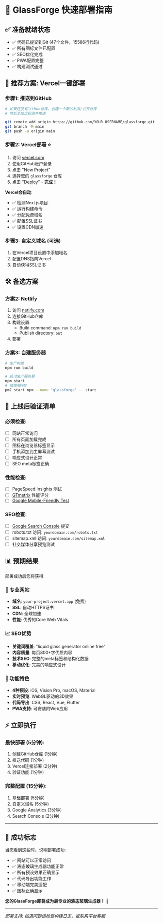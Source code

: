 # 🚀 GlassForge 快速部署指南

## ✅ **准备就绪状态**
- ✅ 代码已提交到Git (47个文件，15586行代码)
- ✅ 所有图标文件已配置
- ✅ SEO优化完成
- ✅ PWA配置完整
- ✅ 构建测试通过

## 🌟 **推荐方案: Vercel一键部署**

### **步骤1: 推送到GitHub**
```bash
# 如果还没有GitHub仓库，创建一个新的私有/公开仓库
# 然后添加远程源并推送

git remote add origin https://github.com/YOUR_USERNAME/glassforge.git
git branch -M main
git push -u origin main
```

### **步骤2: Vercel部署** ⭐
1. 访问 [vercel.com](https://vercel.com/)
2. 使用GitHub账户登录
3. 点击 "New Project"
4. 选择您的 `glassforge` 仓库
5. 点击 "Deploy" - **完成！**

**Vercel会自动**:
- ✅ 检测Next.js项目
- ✅ 运行构建命令
- ✅ 分配免费域名
- ✅ 配置SSL证书
- ✅ 设置CDN加速

### **步骤3: 自定义域名** (可选)
1. 在Vercel项目设置中添加域名
2. 配置DNS指向Vercel
3. 自动获得SSL证书

## 🛠️ **备选方案**

### **方案2: Netlify**
1. 访问 [netlify.com](https://netlify.com/)
2. 连接GitHub仓库
3. 构建设置:
   - Build command: `npm run build`
   - Publish directory: `out`
4. 部署

### **方案3: 自建服务器**
```bash
# 生产构建
npm run build

# 启动生产服务器
npm start
# 或使用PM2
pm2 start npm --name "glassforge" -- start
```

## 🎯 **上线后验证清单**

### **必须检查**:
- [ ] 网站正常访问
- [ ] 所有页面加载完成
- [ ] 图标在浏览器标签显示
- [ ] 手机添加到主屏幕测试
- [ ] 响应式设计正常
- [ ] SEO meta标签正确

### **性能检查**:
- [ ] [PageSpeed Insights](https://pagespeed.web.dev/) 测试
- [ ] [GTmetrix](https://gtmetrix.com/) 性能评分
- [ ] [Google Mobile-Friendly Test](https://search.google.com/test/mobile-friendly)

### **SEO检查**:
- [ ] [Google Search Console](https://search.google.com/search-console) 提交
- [ ] robots.txt 访问: `yourdomain.com/robots.txt`
- [ ] sitemap.xml 访问: `yourdomain.com/sitemap.xml`
- [ ] 社交媒体分享预览测试

## 📊 **预期结果**

部署成功后您将获得:

### **🌟 专业网站**
- **域名**: `your-project.vercel.app` (免费)
- **SSL**: 自动HTTPS证书
- **CDN**: 全球加速
- **性能**: 优秀的Core Web Vitals

### **📈 SEO优势**
- **关键词覆盖**: "liquid glass generator online free"
- **内容质量**: 每页800+字优质内容
- **技术SEO**: 完整的meta标签和结构化数据
- **移动优化**: 完美的响应式设计

### **🎨 功能特色**
- **4种预设**: iOS, Vision Pro, macOS, Material
- **实时预览**: WebGL驱动的3D效果
- **代码导出**: CSS, React, Vue, Flutter
- **PWA支持**: 可安装的Web应用

## ⚡ **立即执行**

### **最快部署 (5分钟)**:
1. 创建GitHub仓库 (1分钟)
2. 推送代码 (1分钟)
3. Vercel连接部署 (2分钟)  
4. 验证功能 (1分钟)

### **完整配置 (15分钟)**:
1. 基础部署 (5分钟)
2. 自定义域名 (5分钟)
3. Google Analytics (3分钟)
4. Search Console (2分钟)

---

## 🎉 **成功标志**

当您看到这些时，说明部署成功:
- ✅ 网站可以正常访问
- ✅ 液态玻璃生成器功能正常
- ✅ 所有预设效果正确显示
- ✅ 代码导出功能工作
- ✅ 移动端完美适配
- ✅ 图标正确显示

**您的GlassForge即将成为最专业的液态玻璃生成器！** 🌟

---

*部署支持: 如遇问题请检查构建日志，或联系平台客服* 